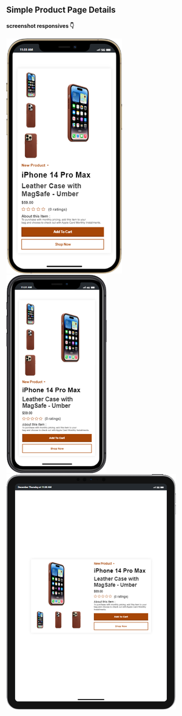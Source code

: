 ## Simple Product Page Details

#### screenshot responsives 👇

![](./imgs/mobile%20(1).png)
![](./imgs/mobile%20(2).png)
![](./imgs/mobile%20(3).png)
